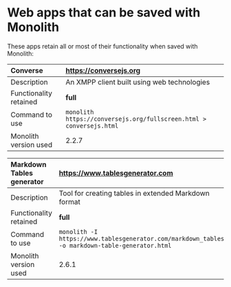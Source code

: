 # Web apps that can be saved with Monolith

These apps retain all or most of their functionality when saved with Monolith:

| Converse               | https://conversejs.org                                              |
|:-----------------------|:--------------------------------------------------------------------|
| Description            | An XMPP client built using web technologies                         |
| Functionality retained | **full**                                                            |
| Command to use         | `monolith https://conversejs.org/fullscreen.html > conversejs.html` |
| Monolith version used  | 2.2.7                                                               |

| Markdown Tables generator | https://www.tablesgenerator.com                                                                |
|:--------------------------|:-----------------------------------------------------------------------------------------------|
| Description               | Tool for creating tables in extended Markdown format                                           |
| Functionality retained    | **full**                                                                                       |
| Command to use            | `monolith -I https://www.tablesgenerator.com/markdown_tables -o markdown-table-generator.html` |
| Monolith version used     | 2.6.1                                                                                          |

